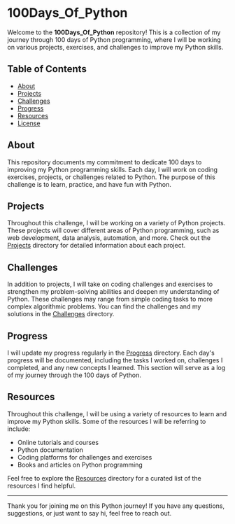 # 100Days_Of_Python

Welcome to the **100Days_Of_Python** repository! This is a collection of my journey through 100 days of Python programming, where I will be working on various projects, exercises, and challenges to improve my Python skills.

## Table of Contents

- [About](#about)
- [Projects](#projects)
- [Challenges](#challenges)
- [Progress](#progress)
- [Resources](#resources)
- [License](#license)

## About

This repository documents my commitment to dedicate 100 days to improving my Python programming skills. Each day, I will work on coding exercises, projects, or challenges related to Python. The purpose of this challenge is to learn, practice, and have fun with Python.

## Projects

Throughout this challenge, I will be working on a variety of Python projects. These projects will cover different areas of Python programming, such as web development, data analysis, automation, and more. Check out the [Projects](Projects/) directory for detailed information about each project.

## Challenges

In addition to projects, I will take on coding challenges and exercises to strengthen my problem-solving abilities and deepen my understanding of Python. These challenges may range from simple coding tasks to more complex algorithmic problems. You can find the challenges and my solutions in the [Challenges](Challenges/) directory.

## Progress

I will update my progress regularly in the [Progress](Progress/) directory. Each day's progress will be documented, including the tasks I worked on, challenges I completed, and any new concepts I learned. This section will serve as a log of my journey through the 100 days of Python.

## Resources

Throughout this challenge, I will be using a variety of resources to learn and improve my Python skills. Some of the resources I will be referring to include:

- Online tutorials and courses
- Python documentation
- Coding platforms for challenges and exercises
- Books and articles on Python programming

Feel free to explore the [Resources](Resources/) directory for a curated list of the resources I find helpful.

---

Thank you for joining me on this Python journey! If you have any questions, suggestions, or just want to say hi, feel free to reach out.
